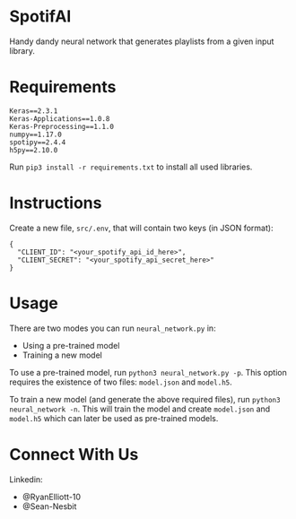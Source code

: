 # SpotifAI
Handy dandy neural network that generates playlists from a given input library.

# Requirements
```
Keras==2.3.1
Keras-Applications==1.0.8
Keras-Preprocessing==1.1.0
numpy==1.17.0
spotipy==2.4.4
h5py==2.10.0
```

Run `pip3 install -r requirements.txt` to install all used libraries.

# Instructions
Create a new file, `src/.env`, that will contain two keys (in JSON format):
```
{
  "CLIENT_ID": "<your_spotify_api_id_here>",
  "CLIENT_SECRET": "<your_spotify_api_secret_here>"
}
```

# Usage
There are two modes you can run `neural_network.py` in:
* Using a pre-trained model
* Training a new model

To use a pre-trained model, run `python3 neural_network.py -p`. This option requires the existence of two files: `model.json` and `model.h5`.

To train a new model (and generate the above required files), run `python3 neural_network -n`. This will train the model and create `model.json` and `model.h5` which can later be used as pre-trained models.

# Connect With Us
Linkedin:
* @RyanElliott-10
* @Sean-Nesbit
